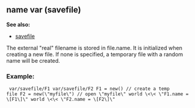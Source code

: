 ## name var (savefile)
**See also:**
*   [savefile](/savefile)


The external \"real\" filename is stored in file.name. It is
initialized when creating a new file. If none is specified, a temporary
file with a random name will be created.
### Example:

```
 var/savefile/F1 var/savefile/F2 F1 = new() // create a temp
file F2 = new(\"myfile\") // open \"myfile\" world \<\< \"F1.name =
\[F1\]\" world \<\< \"F2.name = \[F2\]\" 
```
